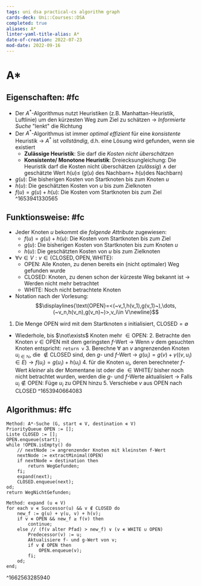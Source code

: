 ```yaml
---
tags: uni dsa practical-cs algorithm graph
cards-deck: Uni::Courses::DSA
completed: true
aliases: A*
linter-yaml-title-alias: A*
date-of-creation: 2022-07-23
mod-date: 2022-09-16
---
```


# A*

## Eigenschaften: #fc
- Der $A^*$-Algorithmus nutzt Heuristiken (z.B. Manhattan-Heuristik, Luftlinie) um den kürzesten Weg zum Ziel zu schätzen
	→ *Informierte Suche* "lenkt" die Richtung
- Der $A^*$-Algorithmus ist immer *optimal effizient* für eine *konsistente* Heuristik
	→ $A^*$ ist *vollständig*, d.h. eine Lösung wird gefunden, wenn sie existiert
	- **Zulässige Heuristik**:
	Sie darf die *Kosten nicht überschätzen*
	- **Konsistente/ Monotone Heuristik**:
	Dreiecksungleichung: Die Heuristik darf die Kosten nicht überschätzen (*zulässig*) $\wedge$ der geschätzte Wert $h(u) \leq$ $(g(u)~ \text{des Nachbarn} +~ h(u) \text{des Nachbarn})$
- $g(u)$: Die bisherigen Kosten von Startknoten bis zum Knoten $u$
- $h(u)$: Die geschätzten Kosten von $u$ bis zum Zielknoten
- $f(u) = g(u)+h(u)$: Die Kosten vom Startknoten bis zum Ziel
^1653941330565

## Funktionsweise: #fc
- Jeder Knoten $u$ bekommt die *folgende Attribute* zugewiesen:
	- $f(u) = g(u)+h(u)$: Die Kosten vom Startknoten bis zum Ziel
	- $g(u)$: Die bisherigen Kosten von Startknoten bis zum Knoten $u$
	- $h(u)$: Die geschätzten Kosten von $u$ bis zum Zielknoten
- $\forall v \in V: v \in \{ \text{CLOSED},\text{OPEN},\text{WHITE}\}$:
	- $\text{OPEN}$: Alle Knoten, zu denen bereits ein (nicht optimaler) Weg gefunden wurde
	- $\text{CLOSED}$: Knoten, zu denen schon der kürzeste Weg bekannt ist
		→ Werden nicht mehr betrachtet
	- $\text{WHITE}$: Noch nicht betrachtete Knoten
- Notation nach der Vorlesung: $$\displaylines{\text{OPEN}=<(~v_1,h(v_1),g(v_1)~),\dots,(~v_n,h(v_n),g(v_n)~)>,v_i\in V\newline}$$
1. Die Menge $\text{OPEN}$ wird mit dem Startknoten $s$ initialisiert, $\text{CLOSED}=\emptyset$
- Wiederhole, bis $\not\exists$ Knoten mehr $\in\text{OPEN}$:
	2. Betrachte den Knoten $v\in\text{OPEN}$ mit dem geringsten $f$-Wert
		 → Wenn $v$ dem gesuchten Knoten entspricht: `return v`
	3. Berechne $\forall$ an $v$ angrenzenden Knoten $u_{i\in\mathbb{N}}$, die $\notin\text{CLOSED}$ sind, den $g$- und $f$-Wert
		 → $g(u_i)=g(v)+\gamma((v,u_i)\in E)\rightarrow f(u_i)=g(u_i)+h(u_i)$
	4. für die Knoten $u_i,$ deren berechneter $f$-Wert *kleiner* als der Momentane ist oder die $\in\text{WHITE}$/ bisher noch nicht betrachtet wurden, werden die $g$- und $f$-Werte aktualisiert
		 → Falls $u_i\notin\text{OPEN}:$ Füge $u_i$ zu $\text{OPEN}$ hinzu
	5. Verschiebe $v$ aus $\text{OPEN}$ nach $\text{CLOSED}$
^1653940664083

## Algorithmus: #fc
```
Method: A*-Suche (G, start ∊ V, destination ∊ V)
PriorityQueue OPEN := [];
Liste CLOSED := [];
OPEN.enqueue(start);
while !OPEN.isEmpty() do
	// nextNode := angrenzender Knoten mit kleinsten f-Wert
	nextNode := extractMinimal(OPEN)
	if nextNode = destination then
		return WegGefunden;
	fi;
	expand(next);
	CLOSED.enqueue(next);
od;
return WegNichtGefunden;
```
```
Method: expand (u ∊ V)
for each v ∊ Successor(u) && v ∉ CLOSED do
	new_f := g(u) + γ(u, v) + h(v);
	if v ∊ OPEN && new_f ≥ f(v) then 
		continue;
	else // (f(v alter Pfad) > new_f) ∨ (v ∊ WHITE ∪ OPEN)
		Predecessor(v) := u;
		Aktualisiere f- und g-Wert von v;
		if v ∉ OPEN then
			OPEN.enqueue(v);
		fi;
	od;
end;
```
^1662563285940
